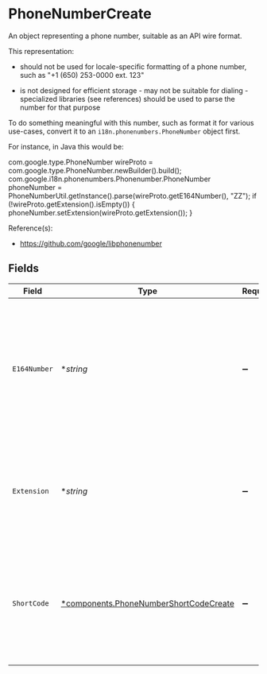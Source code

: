 # PhoneNumberCreate

An object representing a phone number, suitable as an API wire format.

 This representation:

 - should not be used for locale-specific formatting of a phone number, such  as "+1 (650) 253-0000 ext. 123"

 - is not designed for efficient storage - may not be suitable for dialing - specialized libraries (see references)  should be used to parse the number for that purpose

 To do something meaningful with this number, such as format it for various use-cases, convert it to an `i18n.phonenumbers.PhoneNumber` object first.

 For instance, in Java this would be:

  com.google.type.PhoneNumber wireProto =    com.google.type.PhoneNumber.newBuilder().build();  com.google.i18n.phonenumbers.Phonenumber.PhoneNumber phoneNumber =    PhoneNumberUtil.getInstance().parse(wireProto.getE164Number(), "ZZ");  if (!wireProto.getExtension().isEmpty()) {   phoneNumber.setExtension(wireProto.getExtension());  }

 Reference(s):
  - https://github.com/google/libphonenumber


## Fields

| Field                                                                                                                                                                                                                                                                                                                                                                                                                                                                                                                                                                                                                                                                             | Type                                                                                                                                                                                                                                                                                                                                                                                                                                                                                                                                                                                                                                                                              | Required                                                                                                                                                                                                                                                                                                                                                                                                                                                                                                                                                                                                                                                                          | Description                                                                                                                                                                                                                                                                                                                                                                                                                                                                                                                                                                                                                                                                       |
| --------------------------------------------------------------------------------------------------------------------------------------------------------------------------------------------------------------------------------------------------------------------------------------------------------------------------------------------------------------------------------------------------------------------------------------------------------------------------------------------------------------------------------------------------------------------------------------------------------------------------------------------------------------------------------- | --------------------------------------------------------------------------------------------------------------------------------------------------------------------------------------------------------------------------------------------------------------------------------------------------------------------------------------------------------------------------------------------------------------------------------------------------------------------------------------------------------------------------------------------------------------------------------------------------------------------------------------------------------------------------------- | --------------------------------------------------------------------------------------------------------------------------------------------------------------------------------------------------------------------------------------------------------------------------------------------------------------------------------------------------------------------------------------------------------------------------------------------------------------------------------------------------------------------------------------------------------------------------------------------------------------------------------------------------------------------------------- | --------------------------------------------------------------------------------------------------------------------------------------------------------------------------------------------------------------------------------------------------------------------------------------------------------------------------------------------------------------------------------------------------------------------------------------------------------------------------------------------------------------------------------------------------------------------------------------------------------------------------------------------------------------------------------- |
| `E164Number`                                                                                                                                                                                                                                                                                                                                                                                                                                                                                                                                                                                                                                                                      | **string*                                                                                                                                                                                                                                                                                                                                                                                                                                                                                                                                                                                                                                                                         | :heavy_minus_sign:                                                                                                                                                                                                                                                                                                                                                                                                                                                                                                                                                                                                                                                                | The phone number, represented as a leading plus sign ('+'), followed by a phone number that uses a relaxed ITU E.164 format consisting of the country calling code (1 to 3 digits) and the subscriber number, with no additional spaces or formatting, e.g.: - correct: "+15552220123" - incorrect: "+1 (555) 222-01234 x123".<br/><br/> The ITU E.164 format limits the latter to 12 digits, but in practice not all countries respect that, so we relax that restriction here. National-only numbers are not allowed.<br/><br/> References: - https://www.itu.int/rec/T-REC-E.164-201011-I - https://en.wikipedia.org/wiki/E.164. - https://en.wikipedia.org/wiki/List_of_country_calling_codes |
| `Extension`                                                                                                                                                                                                                                                                                                                                                                                                                                                                                                                                                                                                                                                                       | **string*                                                                                                                                                                                                                                                                                                                                                                                                                                                                                                                                                                                                                                                                         | :heavy_minus_sign:                                                                                                                                                                                                                                                                                                                                                                                                                                                                                                                                                                                                                                                                | The phone number's extension. The extension is not standardized in ITU recommendations, except for being defined as a series of numbers with a maximum length of 40 digits. Other than digits, some other dialing characters such as ',' (indicating a wait) or '#' may be stored here.<br/><br/> Note that no regions currently use extensions with short codes, so this field is normally only set in conjunction with an E.164 number. It is held separately from the E.164 number to allow for short code extensions in the future.                                                                                                                                           |
| `ShortCode`                                                                                                                                                                                                                                                                                                                                                                                                                                                                                                                                                                                                                                                                       | [*components.PhoneNumberShortCodeCreate](../../models/components/phonenumbershortcodecreate.md)                                                                                                                                                                                                                                                                                                                                                                                                                                                                                                                                                                                   | :heavy_minus_sign:                                                                                                                                                                                                                                                                                                                                                                                                                                                                                                                                                                                                                                                                | An object representing a short code, which is a phone number that is typically much shorter than regular phone numbers and can be used to address messages in MMS and SMS systems, as well as for abbreviated dialing (e.g. "Text 611 to see how many minutes you have remaining on your plan.").<br/><br/> Short codes are restricted to a region and are not internationally dialable, which means the same short code can exist in different regions, with different usage and pricing, even if those regions share the same country calling code (e.g. US and CA).                                                                                                            |